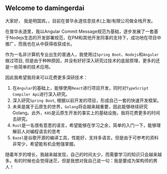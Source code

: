 ## Welcome to damingerdai

大家好， 我是明国宾。，目前在普华永道信息技术(上海)有限公司做全栈开发。

在普华永道里，我以Angular Commit Message规范为基础，逐步发展了一套基于Nodejs生态的开发部署规范，在PM和其他开发同事的支持下，成功地在项目中推广，而我也在从中获得收获成长。

作为一名非计算机专业出生的普通人，我使用过`Spring Boot`、`Nodejs`和`Angular`做过项目, 但是由于种种原因，并没有好好深入研究过技术的底层原理，更多的还是一些简单的技术应用。

因此我希望我将来可以花费更多深研技术：

1. 在`Angular`的基础上，能够使用`React`进行项目开发，同时对`TypeScript Compiler Api`进行深入研究。
2. 深入研究`Spring Boot`, 根据以前开发的项目，形成自己一套的快速开发框架。
3. 未来是属于云原生的世界，`Golang`将会越来越重要，因此能够继续研究Golang。此外，`K8S`是云原生开发的事实上的基础设施，我将花费更多的时间去研究。
4. `Rust`是一名很有意思的语言，希望能够在学习之余，简单的入门一下，能够理解前人对编程语言的思考
5. `Bazel`是谷歌开源的编译工具，性能好，支持多语言。但是由于可参考的资料非常少，希望能有机会勉强掌握。


随着年岁的增长，我越来越发现，自己的时间太少，而需要学习的知识只会越来越多。有的时候也会觉得迷茫，但是我想对我自己说一句：我是要成为架构师的男人！
